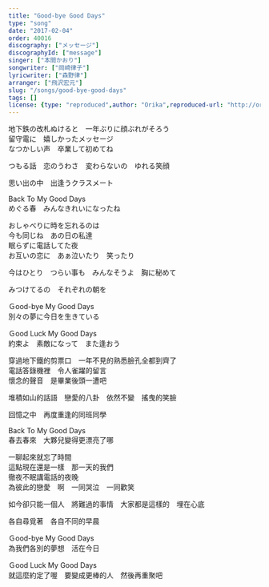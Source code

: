 ```yaml
---
title: "Good-bye Good Days"
type: "song"
date: "2017-02-04"
order: 40016
discography: ["メッセージ"]
discographyId: ["message"]
singer: ["本間かおり"]
songwriter: ["岡崎律子"]
lyricwriter: ["森野律"]
arranger: ["飛沢宏元"]
slug: "/songs/good-bye-good-days"
tags: []
license: {type: "reproduced",author: "Orika",reproduced-url: "http://orikamushi.myweb.hinet.net",reproduced-website: "織歌蟲"}
---
```


地下鉄の改札ぬけると　一年ぶりに顔ぶれがそろう  
留守電に　嬉しかったメッセージ  
なつかしい声　卒業して初めてね  
  
つもる話　恋のうわさ　変わらないの　ゆれる笑顔  
  
思い出の中　出逢うクラスメート  
  
Back To My Good Days  
めぐる春　みんなきれいになったね  
  
おしゃべりに時を忘れるのは  
今も同じね　あの日の私達  
眠らずに電話してた夜  
お互いの恋に　あぁ泣いたり　笑ったり  
  
今はひとり　つらい事も　みんなそうよ　胸に秘めて  
  
みつけてるの　それぞれの朝を  
  
Ｇood-bye My Good Days  
別々の夢に今日を生きている  
  
Ｇood Luck My Good Days  
約束よ　素敵になって　また逢おう  
  
穿過地下鐵的剪票口　一年不見的熟悉臉孔全都到齊了  
電話答錄機裡　令人雀躍的留言  
懷念的聲音　是畢業後頭一遭吧  
  
堆積如山的話語　戀愛的八卦　依然不變　搖曳的笑臉  
  
回憶之中　再度重逢的同班同學  
  
Back To My Good Days  
春去春來　大夥兒變得更漂亮了哪  
  
一聊起來就忘了時間  
這點現在還是一樣　那一天的我們  
徹夜不眠講電話的夜晚  
為彼此的戀愛　啊　一同哭泣　一同歡笑  
  
如今卻只能一個人　將難過的事情　大家都是這樣的　埋在心底  
  
各自尋覓著　各自不同的早晨  
  
Ｇood-bye My Good Days  
為我們各別的夢想　活在今日  
  
Ｇood Luck My Good Days  
就這麼約定了喔　要變成更棒的人　然後再重聚吧
